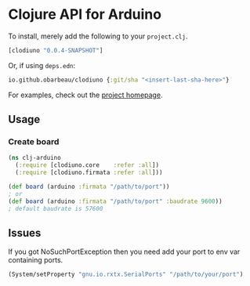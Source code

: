 # Clojure API for Arduino

To install, merely add the following to your `project.clj`.

```clojure
[clodiuno "0.0.4-SNAPSHOT"]
```

Or, if using `deps.edn`:

```clojure
io.github.obarbeau/clodiuno {:git/sha "<insert-last-sha-here>"}
```

For examples, check out the [project homepage](http://nakkaya.com/clodiuno.html).

## Usage

### Create board

```clojure
(ns clj-arduino
  (:require [clodiuno.core    :refer :all])
  (:require [clodiuno.firmata :refer :all]))

(def board (arduino :firmata "/path/to/port"))
; or
(def board (arduino :firmata "/path/to/port" :baudrate 9600))
; default baudrate is 57600
```

## Issues

If you got NoSuchPortException then you need add your port to env var containing ports.

```clojure
(System/setProperty "gnu.io.rxtx.SerialPorts" "/path/to/your/port")
```

